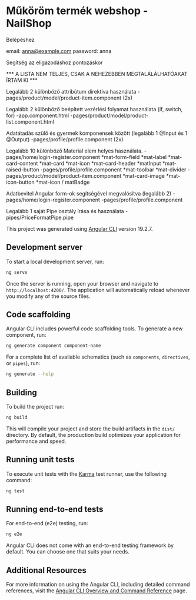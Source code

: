 # Műköröm termék webshop - NailShop

Belépéshez 

email: anna@example.com
password: anna

Segítség az eligazodáshoz pontozáskor

*** A LISTA NEM TELJES, CSAK A NEHEZEBBEN MEGTALÁLÁLHATÓAKAT ÍRTAM KI ***

Legalább 2 különböző attribútum direktíva használata
	-pages/product/model/product-item.component (2x)

Legalább 2 különböző beépített vezérlési folyamat használata (if, switch, for)
	-app.component.html
	-pages/product/model/product-list.component.html

Adatátadás szülő és gyermek komponensek között (legalább 1 @Input és 1 @Output)
	-pages/profile/profile.component (2x)

Legalább 10 különböző Material elem helyes használata.
	- pages/home/login-register.component
		*mat-form-field
		*mat-label
		*mat-card-content
		*mat-card
		*mat-icon
		*mat-card-header
		*matInput
		*mat-raised-button
	-pages/profile/profile.component
		*mat-toolbar
		*mat-divider
	-pages/product/model/product-item.component
		*mat-card-image
		*mat-icon-button
		*mat-icon / matBadge
		
Adatbevitel Angular form-ok segítségével megvalósítva (legalább 2)
	-pages/home/login-register.component
	-pages/profile/profile.component

Legalább 1 saját Pipe osztály írása és használata
	-pipes/PriceFormatPipe.pipe





This project was generated using [Angular CLI](https://github.com/angular/angular-cli) version 19.2.7.

## Development server

To start a local development server, run:

```bash
ng serve
```

Once the server is running, open your browser and navigate to `http://localhost:4200/`. The application will automatically reload whenever you modify any of the source files.

## Code scaffolding

Angular CLI includes powerful code scaffolding tools. To generate a new component, run:

```bash
ng generate component component-name
```

For a complete list of available schematics (such as `components`, `directives`, or `pipes`), run:

```bash
ng generate --help
```

## Building

To build the project run:

```bash
ng build
```

This will compile your project and store the build artifacts in the `dist/` directory. By default, the production build optimizes your application for performance and speed.

## Running unit tests

To execute unit tests with the [Karma](https://karma-runner.github.io) test runner, use the following command:

```bash
ng test
```

## Running end-to-end tests

For end-to-end (e2e) testing, run:

```bash
ng e2e
```

Angular CLI does not come with an end-to-end testing framework by default. You can choose one that suits your needs.

## Additional Resources

For more information on using the Angular CLI, including detailed command references, visit the [Angular CLI Overview and Command Reference](https://angular.dev/tools/cli) page.
